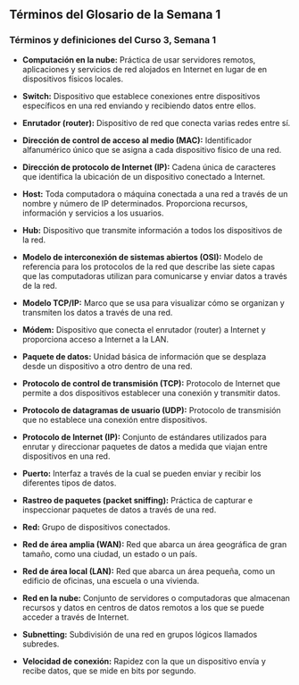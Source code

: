 ## Términos del Glosario de la Semana 1

### Términos y definiciones del Curso 3, Semana 1

- **Computación en la nube:** Práctica de usar servidores remotos, aplicaciones y servicios de red alojados en Internet en lugar de en dispositivos físicos locales.

- **Switch:** Dispositivo que establece conexiones entre dispositivos específicos en una red enviando y recibiendo datos entre ellos.

- **Enrutador (router):** Dispositivo de red que conecta varias redes entre sí.

- **Dirección de control de acceso al medio (MAC):** Identificador alfanumérico único que se asigna a cada dispositivo físico de una red.

- **Dirección de protocolo de Internet (IP):** Cadena única de caracteres que identifica la ubicación de un dispositivo conectado a Internet.

- **Host:** Toda computadora o máquina conectada a una red a través de un nombre y número de IP determinados. Proporciona recursos, información y servicios a los usuarios.

- **Hub:** Dispositivo que transmite información a todos los dispositivos de la red.

- **Modelo de interconexión de sistemas abiertos (OSI):** Modelo de referencia para los protocolos de la red que describe las siete capas que las computadoras utilizan para comunicarse y enviar datos a través de la red.

- **Modelo TCP/IP:** Marco que se usa para visualizar cómo se organizan y transmiten los datos a través de una red.

- **Módem:** Dispositivo que conecta el enrutador (router) a Internet y proporciona acceso a Internet a la LAN.

- **Paquete de datos:** Unidad básica de información que se desplaza desde un dispositivo a otro dentro de una red.

- **Protocolo de control de transmisión (TCP):** Protocolo de Internet que permite a dos dispositivos establecer una conexión y transmitir datos.

- **Protocolo de datagramas de usuario (UDP):** Protocolo de transmisión que no establece una conexión entre dispositivos.

- **Protocolo de Internet (IP):** Conjunto de estándares utilizados para enrutar y direccionar paquetes de datos a medida que viajan entre dispositivos en una red.

- **Puerto:** Interfaz a través de la cual se pueden enviar y recibir los diferentes tipos de datos.

- **Rastreo de paquetes (packet sniffing):** Práctica de capturar e inspeccionar paquetes de datos a través de una red.

- **Red:** Grupo de dispositivos conectados.

- **Red de área amplia (WAN):** Red que abarca un área geográfica de gran tamaño, como una ciudad, un estado o un país.

- **Red de área local (LAN):** Red que abarca un área pequeña, como un edificio de oficinas, una escuela o una vivienda.

- **Red en la nube:** Conjunto de servidores o computadoras que almacenan recursos y datos en centros de datos remotos a los que se puede acceder a través de Internet.

- **Subnetting:** Subdivisión de una red en grupos lógicos llamados subredes.

- **Velocidad de conexión:** Rapidez con la que un dispositivo envía y recibe datos, que se mide en bits por segundo.
